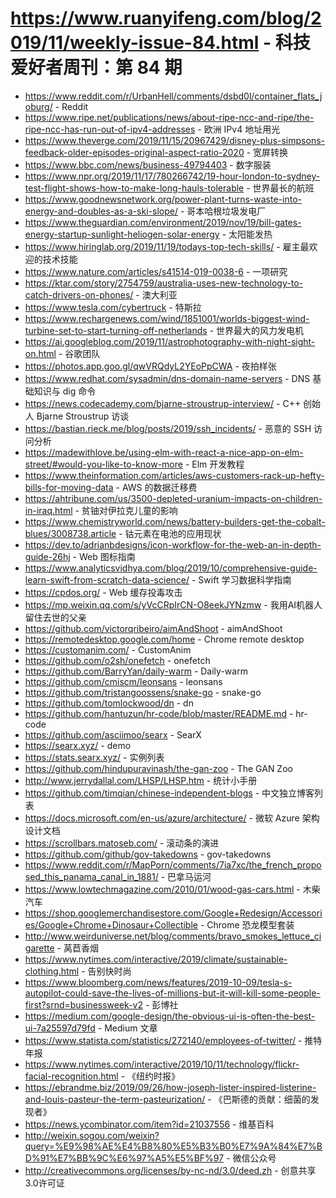 # https://www.ruanyifeng.com/blog/2019/11/weekly-issue-84.html - 科技爱好者周刊：第 84 期

- https://www.reddit.com/r/UrbanHell/comments/dsbd0l/container_flats_joburg/ - Reddit
- https://www.ripe.net/publications/news/about-ripe-ncc-and-ripe/the-ripe-ncc-has-run-out-of-ipv4-addresses - 欧洲 IPv4 地址用光
- https://www.theverge.com/2019/11/15/20967429/disney-plus-simpsons-feedback-older-episodes-original-aspect-ratio-2020 - 宽屏转换
- https://www.bbc.com/news/business-49794403 - 数字服装
- https://www.npr.org/2019/11/17/780266742/19-hour-london-to-sydney-test-flight-shows-how-to-make-long-hauls-tolerable - 世界最长的航班
- https://www.goodnewsnetwork.org/power-plant-turns-waste-into-energy-and-doubles-as-a-ski-slope/ - 哥本哈根垃圾发电厂
- https://www.theguardian.com/environment/2019/nov/19/bill-gates-energy-startup-sunlight-heliogen-solar-energy - 太阳能发热
- https://www.hiringlab.org/2019/11/19/todays-top-tech-skills/ - 雇主最欢迎的技术技能
- https://www.nature.com/articles/s41514-019-0038-6 - 一项研究
- https://ktar.com/story/2754759/australia-uses-new-technology-to-catch-drivers-on-phones/ - 澳大利亚
- https://www.tesla.com/cybertruck - 特斯拉
- https://www.rechargenews.com/wind/1851001/worlds-biggest-wind-turbine-set-to-start-turning-off-netherlands - 世界最大的风力发电机
- https://ai.googleblog.com/2019/11/astrophotography-with-night-sight-on.html - 谷歌团队
- https://photos.app.goo.gl/qwVRQdyL2YEoPpCWA - 夜拍样张
- https://www.redhat.com/sysadmin/dns-domain-name-servers - DNS 基础知识与 dig 命令
- https://news.codecademy.com/bjarne-stroustrup-interview/ - C++ 创始人 Bjarne Stroustrup 访谈
- https://bastian.rieck.me/blog/posts/2019/ssh_incidents/ - 恶意的 SSH 访问分析
- https://madewithlove.be/using-elm-with-react-a-nice-app-on-elm-street/#would-you-like-to-know-more - Elm 开发教程
- https://www.theinformation.com/articles/aws-customers-rack-up-hefty-bills-for-moving-data - AWS 的数据迁移费
- https://ahtribune.com/us/3500-depleted-uranium-impacts-on-children-in-iraq.html - 贫铀对伊拉克儿童的影响
- https://www.chemistryworld.com/news/battery-builders-get-the-cobalt-blues/3008738.article - 钴元素在电池的应用现状
- https://dev.to/adrianbdesigns/icon-workflow-for-the-web-an-in-depth-guide-26hj - Web 图标指南
- https://www.analyticsvidhya.com/blog/2019/10/comprehensive-guide-learn-swift-from-scratch-data-science/ - Swift 学习数据科学指南
- https://cpdos.org/ - Web 缓存投毒攻击
- https://mp.weixin.qq.com/s/yVcCRpIrCN-O8eekJYNzmw - 我用AI机器人留住去世的父亲
- https://github.com/victorqribeiro/aimAndShoot - aimAndShoot
- https://remotedesktop.google.com/home - Chrome remote desktop
- https://customanim.com/ - CustomAnim
- https://github.com/o2sh/onefetch - onefetch
- https://github.com/BarryYan/daily-warm - Daily-warm
- https://github.com/cmiscm/leonsans - leonsans
- https://github.com/tristangoossens/snake-go - snake-go
- https://github.com/tomlockwood/dn - dn
- https://github.com/hantuzun/hr-code/blob/master/README.md - hr-code
- https://github.com/asciimoo/searx - SearX
- https://searx.xyz/ - demo
- https://stats.searx.xyz/ - 实例列表
- https://github.com/hindupuravinash/the-gan-zoo - The GAN Zoo
- http://www.jerrydallal.com/LHSP/LHSP.htm - 统计小手册
- https://github.com/timqian/chinese-independent-blogs - 中文独立博客列表
- https://docs.microsoft.com/en-us/azure/architecture/ - 微软 Azure 架构设计文档
- https://scrollbars.matoseb.com/ - 滚动条的演进
- https://github.com/github/gov-takedowns - gov-takedowns
- https://www.reddit.com/r/MapPorn/comments/7ia7xc/the_french_proposed_this_panama_canal_in_1881/ - 巴拿马运河
- https://www.lowtechmagazine.com/2010/01/wood-gas-cars.html - 木柴汽车
- https://shop.googlemerchandisestore.com/Google+Redesign/Accessories/Google+Chrome+Dinosaur+Collectible - Chrome 恐龙模型套装
- http://www.weirduniverse.net/blog/comments/bravo_smokes_lettuce_cigarette - 莴苣香烟
- https://www.nytimes.com/interactive/2019/climate/sustainable-clothing.html - 告别快时尚
- https://www.bloomberg.com/news/features/2019-10-09/tesla-s-autopilot-could-save-the-lives-of-millions-but-it-will-kill-some-people-first?srnd=businessweek-v2 - 彭博社
- https://medium.com/google-design/the-obvious-ui-is-often-the-best-ui-7a25597d79fd - Medium 文章
- https://www.statista.com/statistics/272140/employees-of-twitter/ - 推特年报
- https://www.nytimes.com/interactive/2019/10/11/technology/flickr-facial-recognition.html - 《纽约时报》
- https://ebrandme.biz/2019/09/26/how-joseph-lister-inspired-listerine-and-louis-pasteur-the-term-pasteurization/ - 《巴斯德的贡献：细菌的发现者》
- https://news.ycombinator.com/item?id=21037556 - 维基百科
- http://weixin.sogou.com/weixin?query=%E9%98%AE%E4%B8%80%E5%B3%B0%E7%9A%84%E7%BD%91%E7%BB%9C%E6%97%A5%E5%BF%97 - 微信公众号
- http://creativecommons.org/licenses/by-nc-nd/3.0/deed.zh - 创意共享3.0许可证